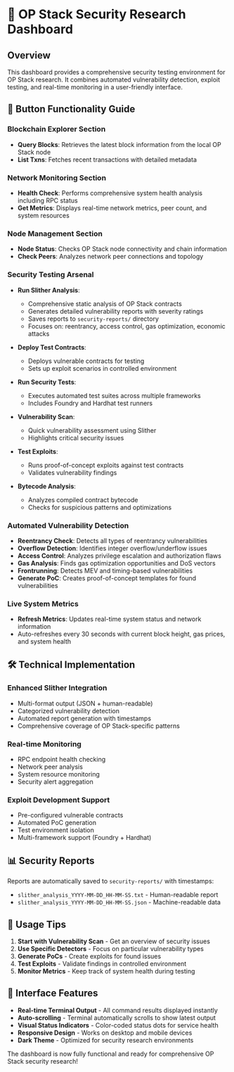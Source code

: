 # 🔐 OP Stack Security Research Dashboard

## Overview
This dashboard provides a comprehensive security testing environment for OP Stack research. It combines automated vulnerability detection, exploit testing, and real-time monitoring in a user-friendly interface.

## 🎯 Button Functionality Guide

### **Blockchain Explorer Section**
- **Query Blocks**: Retrieves the latest block information from the local OP Stack node
- **List Txns**: Fetches recent transactions with detailed metadata

### **Network Monitoring Section**  
- **Health Check**: Performs comprehensive system health analysis including RPC status
- **Get Metrics**: Displays real-time network metrics, peer count, and system resources

### **Node Management Section**
- **Node Status**: Checks OP Stack node connectivity and chain information
- **Check Peers**: Analyzes network peer connections and topology

### **Security Testing Arsenal**
- **Run Slither Analysis**: 
  - Comprehensive static analysis of OP Stack contracts
  - Generates detailed vulnerability reports with severity ratings
  - Saves reports to `security-reports/` directory
  - Focuses on: reentrancy, access control, gas optimization, economic attacks

- **Deploy Test Contracts**: 
  - Deploys vulnerable contracts for testing
  - Sets up exploit scenarios in controlled environment

- **Run Security Tests**: 
  - Executes automated test suites across multiple frameworks
  - Includes Foundry and Hardhat test runners

- **Vulnerability Scan**: 
  - Quick vulnerability assessment using Slither
  - Highlights critical security issues

- **Test Exploits**: 
  - Runs proof-of-concept exploits against test contracts
  - Validates vulnerability findings

- **Bytecode Analysis**: 
  - Analyzes compiled contract bytecode
  - Checks for suspicious patterns and optimizations

### **Automated Vulnerability Detection**
- **Reentrancy Check**: Detects all types of reentrancy vulnerabilities
- **Overflow Detection**: Identifies integer overflow/underflow issues
- **Access Control**: Analyzes privilege escalation and authorization flaws
- **Gas Analysis**: Finds gas optimization opportunities and DoS vectors  
- **Frontrunning**: Detects MEV and timing-based vulnerabilities
- **Generate PoC**: Creates proof-of-concept templates for found vulnerabilities

### **Live System Metrics**
- **Refresh Metrics**: Updates real-time system status and network information
- Auto-refreshes every 30 seconds with current block height, gas prices, and system health

## 🛠️ Technical Implementation

### **Enhanced Slither Integration**
- Multi-format output (JSON + human-readable)
- Categorized vulnerability detection
- Automated report generation with timestamps
- Comprehensive coverage of OP Stack-specific patterns

### **Real-time Monitoring**
- RPC endpoint health checking
- Network peer analysis  
- System resource monitoring
- Security alert aggregation

### **Exploit Development Support**
- Pre-configured vulnerable contracts
- Automated PoC generation
- Test environment isolation
- Multi-framework support (Foundry + Hardhat)

## 📊 Security Reports

Reports are automatically saved to `security-reports/` with timestamps:
- `slither_analysis_YYYY-MM-DD_HH-MM-SS.txt` - Human-readable report
- `slither_analysis_YYYY-MM-DD_HH-MM-SS.json` - Machine-readable data

## 🚀 Usage Tips

1. **Start with Vulnerability Scan** - Get an overview of security issues
2. **Use Specific Detectors** - Focus on particular vulnerability types  
3. **Generate PoCs** - Create exploits for found issues
4. **Test Exploits** - Validate findings in controlled environment
5. **Monitor Metrics** - Keep track of system health during testing

## 🎨 Interface Features

- **Real-time Terminal Output** - All command results displayed instantly
- **Auto-scrolling** - Terminal automatically scrolls to show latest output
- **Visual Status Indicators** - Color-coded status dots for service health
- **Responsive Design** - Works on desktop and mobile devices
- **Dark Theme** - Optimized for security research environments

The dashboard is now fully functional and ready for comprehensive OP Stack security research!
